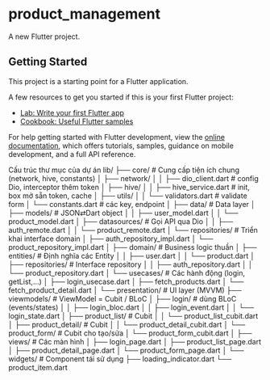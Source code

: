 # product_management

A new Flutter project.

## Getting Started

This project is a starting point for a Flutter application.

A few resources to get you started if this is your first Flutter project:

- [Lab: Write your first Flutter app](https://docs.flutter.dev/get-started/codelab)
- [Cookbook: Useful Flutter samples](https://docs.flutter.dev/cookbook)

For help getting started with Flutter development, view the
[online documentation](https://docs.flutter.dev/), which offers tutorials,
samples, guidance on mobile development, and a full API reference.


Cấu trúc thư mục của dự án
lib/
├── core/                     # Cung cấp tiện ích chung (network, hive, constants)
│   ├── network/
│   │   ├── dio_client.dart   # config Dio, interceptor thêm token
│   ├── hive/
│   │   ├── hive_service.dart # init, box mở sẵn token, cache
│   ├── utils/
│   │   └── validators.dart   # validate form
│   └── constants.dart        # các key, endpoint
│
├── data/                     # Data layer
│   ├── models/               # JSON⇄Dart object
│   │   ├── user_model.dart
│   │   └── product_model.dart
│   ├── datasources/          # Gọi API qua Dio
│   │   ├── auth_remote.dart
│   │   └── product_remote.dart
│   └── repositories/         # Triển khai interface domain
│       ├── auth_repository_impl.dart
│       └── product_repository_impl.dart
│
├── domain/                   # Business logic thuần
│   ├── entities/             # Định nghĩa các Entity
│   │   ├── user.dart
│   │   └── product.dart
│   ├── repositories/         # Interface repository
│   │   ├── auth_repository.dart
│   │   └── product_repository.dart
│   └── usecases/             # Các hành động (login, getList,…)
│       ├── login_usecase.dart
│       ├── fetch_products.dart
│       └── fetch_product_detail.dart
│
└── presentation/             # UI layer (MVVM)
    ├── viewmodels/           # ViewModel = Cubit / BLoC
    │   ├── login/            # dùng BLoC (events/states)
    │   │   ├── login_bloc.dart
    │   │   ├── login_event.dart
    │   │   └── login_state.dart
    │   ├── product_list/     # Cubit
    │   │   └── product_list_cubit.dart
    │   ├── product_detail/   # Cubit
    │   │   └── product_detail_cubit.dart
    │   └── product_form/     # Cubit cho tạo/sửa
    │       └── product_form_cubit.dart
    │
    ├── views/                # Các màn hình
    │   ├── login_page.dart
    │   ├── product_list_page.dart
    │   ├── product_detail_page.dart
    │   └── product_form_page.dart
    │
    └── widgets/              # Component tái sử dụng
        ├── loading_indicator.dart
        └── product_item.dart
